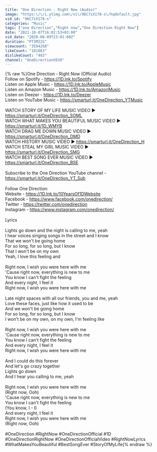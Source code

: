 ```yaml
---
title: "One Direction - Right Now (Audio)"
image: "https:\/\/i.ytimg.com\/vi\/96C7zX178-s\/hqdefault.jpg"
vid_id: "96C7zX178-s"
categories: "Music"
tags: ["one Direction","Right now","One Direction Right Now"]
date: "2021-10-07T16:02:53+03:00"
vid_date: "2020-08-09T23:01:00Z"
duration: "PT3M22S"
viewcount: "3594268"
likeCount: "101083"
dislikeCount: "493"
channel: "OneDirectionVEVO"
---
```

{% raw %}One Direction - Right Now (Official Audio)<br />Follow on Spotify - <a rel="nofollow" target="blank" href="https://1D.lnk.to/Spotify">https://1D.lnk.to/Spotify</a><br />Listen on Apple Music - <a rel="nofollow" target="blank" href="https://1D.lnk.to/AppleMusic">https://1D.lnk.to/AppleMusic</a><br />Listen on Amazon Music - <a rel="nofollow" target="blank" href="https://1D.lnk.to/AmazonMusic">https://1D.lnk.to/AmazonMusic</a><br />Listen on Deezer - <a rel="nofollow" target="blank" href="https://1D.lnk.to/Deezer">https://1D.lnk.to/Deezer</a> <br />Listen on YouTube Music - <a rel="nofollow" target="blank" href="https://smarturl.it/OneDirection_YTMusic">https://smarturl.it/OneDirection_YTMusic</a><br />  <br />WATCH STORY OF MY LIFE MUSIC VIDEO ► <a rel="nofollow" target="blank" href="https://smarturl.it/OneDirection_SOML">https://smarturl.it/OneDirection_SOML</a><br />WATCH WHAT MAKES YOU BEAUTIFUL MUSIC VIDEO ► <a rel="nofollow" target="blank" href="https://smarturl.it/1D_WMYB">https://smarturl.it/1D_WMYB</a><br />WATCH DRAG ME DOWN MUSIC VIDEO ► <a rel="nofollow" target="blank" href="https://smarturl.it/OneDirection_DMD">https://smarturl.it/OneDirection_DMD</a><br />WATCH HISTORY MUSIC VIDEO ► <a rel="nofollow" target="blank" href="https://smarturl.it/OneDirection_H">https://smarturl.it/OneDirection_H</a>  <br />WATCH STEAL MY GIRL MUSIC VIDEO ► <a rel="nofollow" target="blank" href="https://smarturl.it/OneDirection_SMG">https://smarturl.it/OneDirection_SMG</a><br />WATCH BEST SONG EVER MUSIC VIDEO ► <a rel="nofollow" target="blank" href="https://smarturl.it/OneDirection_BSE">https://smarturl.it/OneDirection_BSE</a><br /><br />Subscribe to the One Direction YouTube channel - <a rel="nofollow" target="blank" href="https://smarturl.it/OneDirection_YT_Sub">https://smarturl.it/OneDirection_YT_Sub</a><br /><br />Follow One Direction:<br />Website - <a rel="nofollow" target="blank" href="https://1D.lnk.to/10YearsOf1DWebsite">https://1D.lnk.to/10YearsOf1DWebsite</a><br />Facebook - <a rel="nofollow" target="blank" href="https://www.facebook.com/onedirection/">https://www.facebook.com/onedirection/</a><br />Twitter - <a rel="nofollow" target="blank" href="https://twitter.com/onedirection">https://twitter.com/onedirection</a><br />Instagram - <a rel="nofollow" target="blank" href="https://www.instagram.com/onedirection/">https://www.instagram.com/onedirection/</a><br /><br />Lyrics<br /><br />Lights go down and the night is calling to me, yeah<br />I hear voices singing songs in the street and I know<br />That we won't be going home<br />For so long, for so long, but I know<br />That I won't be on my own<br />Yeah, I love this feeling and<br /><br />Right now, I wish you were here with me<br />'Cause right now, everything is new to me<br />You know I can't fight the feeling<br />And every night, I feel it<br />Right now, I wish you were here with me<br /><br />Late night spaces with all our friends, you and me, yeah<br />Love these faces, just like how it used to be<br />And we won't be going home<br />For so long, for so long, but I know<br />I won't be on my own, on my own, I'm feeling like<br /><br />Right now, I wish you were here with me<br />'Cause right now, everything is new to me<br />You know I can't fight the feeling<br />And every night, I feel it<br />Right now, I wish you were here with me<br /><br />And I could do this forever<br />And let's go crazy together<br />Lights go down<br />And I hear you calling to me, yeah<br /><br />Right now, I wish you were here with me<br />(Right now, Ooh)<br />'Cause right now, everything is new to me<br />You know I can't fight the feeling<br />(You know, I - I)<br />And every night, I feel it<br />Right now, I wish you were here with me<br />(Right now, Ooh)<br /><br />#OneDirection #RightNow #OneDirectionOfficial #1D #OneDirectionRightNow #OneDirectionOfficialVideo #RightNowLyrics #WhatMakesYouBeautiful #BestSongEver #StoryOfMyLife{% endraw %}
